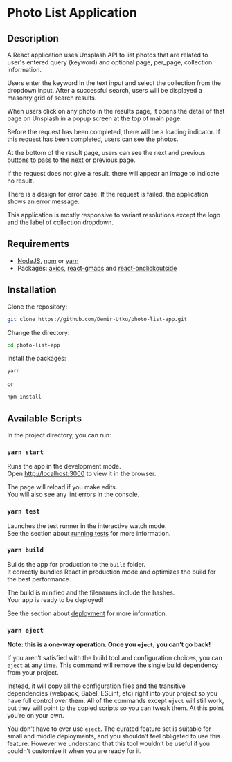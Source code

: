 # Photo List Application

## Description

A React application uses Unsplash API to list photos that are related to user's entered query (keyword) and optional page, per_page, collection information.

Users enter the keyword in the text input and select the collection from the dropdown input. After a successful search, users will be displayed a masonry grid of search results.

When users click on any photo in the results page, it opens the detail of that page on Unsplash in a popup screen at the top of main page.

Before the request has been completed, there will be a loading indicator. If this request has been completed, users can see the photos.

At the bottom of the result page, users can see the next and previous buttons to pass to the next or previous page.

If the request does not give a result, there will appear an image to indicate no result.

There is a design for error case. If the request is failed, the application shows an error message.

This application is mostly responsive to variant resolutions except the logo and the label of collection dropdown.

## Requirements

- [NodeJS](http://nodejs.org/), [npm](https://npmjs.org/) or [yarn](https://yarnpkg.com/)
- Packages: [axios](https://github.com/axios/axios), [react-gmaps](https://github.com/MicheleBertoli/react-gmaps) and [react-onclickoutside](https://github.com/Pomax/react-onclickoutside)

## Installation

Clone the repository:

```sh
git clone https://github.com/Demir-Utku/photo-list-app.git
```

Change the directory:

```sh
cd photo-list-app
```

Install the packages:

```sh
yarn
```

or

```sh
npm install
```

## Available Scripts

In the project directory, you can run:

### `yarn start`

Runs the app in the development mode.\
Open [http://localhost:3000](http://localhost:3000) to view it in the browser.

The page will reload if you make edits.\
You will also see any lint errors in the console.

### `yarn test`

Launches the test runner in the interactive watch mode.\
See the section about [running tests](https://facebook.github.io/create-react-app/docs/running-tests) for more information.

### `yarn build`

Builds the app for production to the `build` folder.\
It correctly bundles React in production mode and optimizes the build for the best performance.

The build is minified and the filenames include the hashes.\
Your app is ready to be deployed!

See the section about [deployment](https://facebook.github.io/create-react-app/docs/deployment) for more information.

### `yarn eject`

**Note: this is a one-way operation. Once you `eject`, you can’t go back!**

If you aren’t satisfied with the build tool and configuration choices, you can `eject` at any time. This command will remove the single build dependency from your project.

Instead, it will copy all the configuration files and the transitive dependencies (webpack, Babel, ESLint, etc) right into your project so you have full control over them. All of the commands except `eject` will still work, but they will point to the copied scripts so you can tweak them. At this point you’re on your own.

You don’t have to ever use `eject`. The curated feature set is suitable for small and middle deployments, and you shouldn’t feel obligated to use this feature. However we understand that this tool wouldn’t be useful if you couldn’t customize it when you are ready for it.
